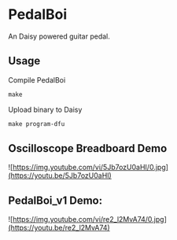 # PedalBoi
An Daisy powered guitar pedal.

## Usage
Compile PedalBoi
```makefile
make
```

Upload binary to Daisy
```makefile
make program-dfu
```

## Oscilloscope Breadboard Demo
![https://img.youtube.com/vi/5Jb7ozU0aHI/0.jpg](https://youtu.be/5Jb7ozU0aHI)

## PedalBoi_v1 Demo:
![https://img.youtube.com/vi/re2_l2MvA74/0.jpg](https://youtu.be/re2_l2MvA74)